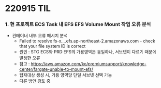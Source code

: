 # 220915 TIL
### 1. 현 프로젝트 ECS Task 내 EFS EFS Volume Mount 작업 오류 분석
* 컨테이너 내부 오류 메시지 분석
    * Failed to resolve fs-x....efs.ap-northeast-2.amazonaws.com - check that your file system ID is correct
    * 원인 : STG ECS와 PRD EFS의 가용영역은 동일하나, 서브넷이 다르기 때문에 발생한 오류
    * 참고 : https://aws.amazon.com/ko/premiumsupport/knowledge-center/fargate-unable-to-mount-efs/
    * 탑재대상 생성 시, 가용 영역당 단일 서브넷 선택 가능
    * 다른 방안 검토 중
